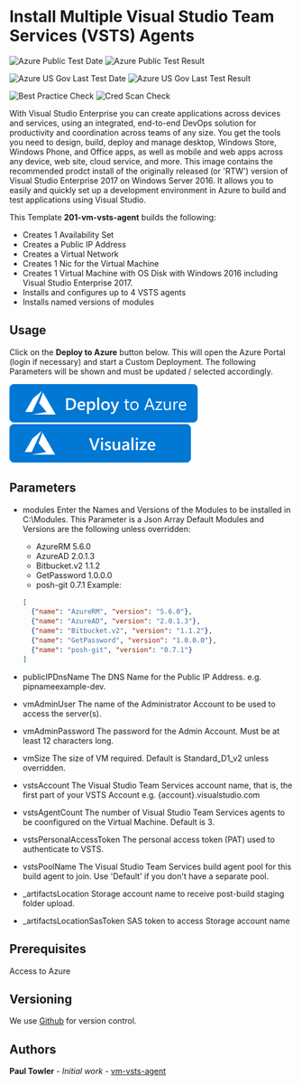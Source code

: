 # Install Multiple Visual Studio Team Services (VSTS) Agents

![Azure Public Test Date](https://azurequickstartsservice.blob.core.windows.net/badges/201-vm-vsts-agent/PublicLastTestDate.svg)
![Azure Public Test Result](https://azurequickstartsservice.blob.core.windows.net/badges/201-vm-vsts-agent/PublicDeployment.svg)

![Azure US Gov Last Test Date](https://azurequickstartsservice.blob.core.windows.net/badges/201-vm-vsts-agent/FairfaxLastTestDate.svg)
![Azure US Gov Last Test Result](https://azurequickstartsservice.blob.core.windows.net/badges/201-vm-vsts-agent/FairfaxDeployment.svg)

![Best Practice Check](https://azurequickstartsservice.blob.core.windows.net/badges/201-vm-vsts-agent/BestPracticeResult.svg)
![Cred Scan Check](https://azurequickstartsservice.blob.core.windows.net/badges/201-vm-vsts-agent/CredScanResult.svg)

With Visual Studio Enterprise you can create applications across devices and services, using an integrated, end-to-end DevOps solution for productivity and coordination across teams of any size. You get the tools you need to design, build, deploy and manage desktop, Windows Store, Windows Phone, and Office apps, as well as mobile and web apps across any device, web site, cloud service, and more. This image contains the recommended prodct install of the originally released (or 'RTW') version of Visual Studio Enterprise 2017 on Windows Server 2016. It allows you to easily and quickly set up a development environment in Azure to build and test applications using Visual Studio.

This Template **201-vm-vsts-agent** builds the following:
 * Creates 1 Availability Set
 * Creates a Public IP Address
 * Creates a Virtual Network
 * Creates 1 Nic for the Virtual Machine
 * Creates 1 Virtual Machine with OS Disk with Windows 2016 including Visual Studio Enterprise 2017.
 * Installs and configures up to 4 VSTS agents
 * Installs named versions of modules  

## Usage

Click on the **Deploy to Azure** button below. This will open the Azure Portal (login if necessary) and start a Custom Deployment. The following Parameters will be shown and must be updated / selected accordingly. 

[![Deploy To Azure](https://raw.githubusercontent.com/Azure/azure-quickstart-templates/master/1-CONTRIBUTION-GUIDE/images/deploytoazure.svg?sanitize=true)](https://portal.azure.com/#create/Microsoft.Template/uri/https%3A%2F%2Fraw.githubusercontent.com%2FAzure%2Fazure-quickstart-templates%2Fmaster%2F201-vm-vsts-agent%2Fazuredeploy.json)  [![Visualize](https://raw.githubusercontent.com/Azure/azure-quickstart-templates/master/1-CONTRIBUTION-GUIDE/images/visualizebutton.svg?sanitize=true)](http://armviz.io/#/?load=https%3A%2F%2Fraw.githubusercontent.com%2FAzure%2Fazure-quickstart-templates%2Fmaster%2F201-vm-vsts-agent%2Fazuredeploy.json)

## Parameters

- modules
  Enter the Names and Versions of the Modules to be installed in C:\Modules. This Parameter is a Json Array 
  Default Modules and Versions are the following unless overridden:
   - AzureRM 5.6.0
   - AzureAD 2.0.1.3
   - Bitbucket.v2 1.1.2
   - GetPassword 1.0.0.0
   - posh-git 0.7.1
  Example:
  ```Json
  [
    {"name": "AzureRM", "version": "5.6.0"},
    {"name": "AzureAD", "version": "2.0.1.3"},
    {"name": "Bitbucket.v2", "version": "1.1.2"},
    {"name": "GetPassword", "version": "1.0.0.0"},
    {"name": "posh-git", "version": "0.7.1"}
  ]
  ```

- publicIPDnsName
  The DNS Name for the Public IP Address. e.g. pipnameexample-dev.

- vmAdminUser
  The name of the Administrator Account to be used to access the server(s).

- vmAdminPassword
  The password for the Admin Account. Must be at least 12 characters long.

- vmSize
  The size of VM required.
  Default is Standard_D1_v2 unless overridden.

- vstsAccount
  The Visual Studio Team Services account name, that is, the first part of your VSTS Account e.g. {account}.visualstudio.com

- vstsAgentCount
  The number of Visual Studio Team Services agents to be coonfigured on the Virtual Machine. Default is 3.

- vstsPersonalAccessToken
  The personal access token (PAT) used to authenticate to VSTS.

- vstsPoolName
  The Visual Studio Team Services build agent pool for this build agent to join. Use 'Default' if you don't have a separate pool.

- _artifactsLocation
  Storage account name to receive post-build staging folder upload.
- _artifactsLocationSasToken
  SAS token to access Storage account name

## Prerequisites

Access to Azure
## Versioning

We use [Github](https://github.com/) for version control.

## Authors

**Paul Towler** - *Initial work* - [vm-vsts-agent](https://github.com/azure-quickstart-templates/201-vm-vsts-agent)



